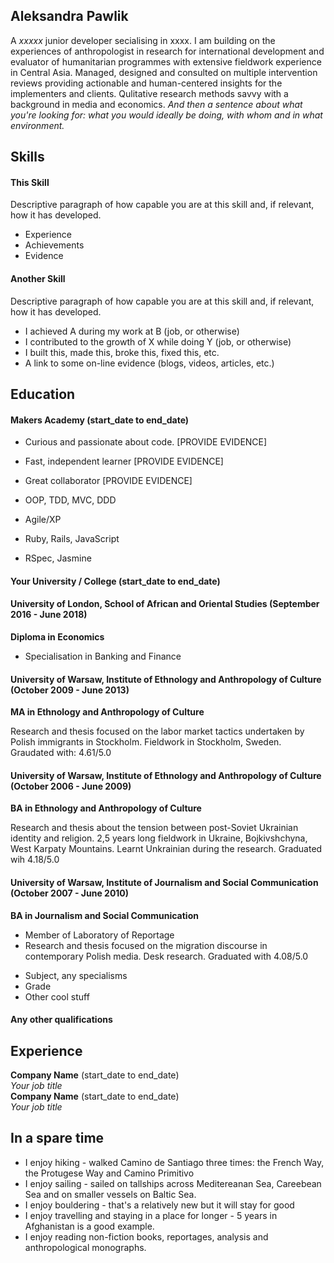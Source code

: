 ## Aleksandra Pawlik 

A _xxxxx_ junior developer secialising in xxxx. I am building on the experiences of anthropologist in research for international development and evaluator of humanitarian programmes with extensive fieldwork experience in Central Asia. Managed, designed and consulted on multiple intervention reviews providing actionable and human-centered insights for the implementers and clients. Qulitative research methods savvy with a background in media and economics. _And then a sentence about what you're looking for: what you would ideally be doing, with whom and in what environment._

## Skills

#### This Skill

Descriptive paragraph of how capable you are at this skill and, if relevant, how it has developed.

- Experience
- Achievements
- Evidence

#### Another Skill

Descriptive paragraph of how capable you are at this skill and, if relevant, how it has developed.

- I achieved A during my work at B (job, or otherwise)
- I contributed to the growth of X while doing Y (job, or otherwise)
- I built this, made this, broke this, fixed this, etc.
- A link to some on-line evidence (blogs, videos, articles, etc.)

## Education

#### Makers Academy (start_date to end_date)

- Curious and passionate about code. [PROVIDE EVIDENCE]
- Fast, independent learner [PROVIDE EVIDENCE]
- Great collaborator [PROVIDE EVIDENCE]

- OOP, TDD, MVC, DDD
- Agile/XP
- Ruby, Rails, JavaScript
- RSpec, Jasmine

#### Your University / College (start_date to end_date)

#### University of London, School of African and Oriental Studies (September 2016 - June 2018)
**Diploma in Economics**
* Specialisation in Banking and Finance

#### University of Warsaw, Institute of Ethnology and Anthropology of Culture (October 2009 - June 2013)
**MA in Ethnology and Anthropology of Culture**

Research and thesis focused on the labor market tactics undertaken by Polish immigrants in Stockholm. Fieldwork in Stockholm, Sweden. Graudated with: 4.61/5.0

#### University of Warsaw, Institute of Ethnology and Anthropology of Culture (October 2006 - June 2009)
**BA in Ethnology and Anthropology of Culture** 

Research and thesis about the tension between post-Soviet Ukrainian identity and religion. 2,5 years long fieldwork in Ukraine, Bojkivshchyna, West Karpaty Mountains. Learnt Unkrainian during the research. 
Graduated wih 4.18/5.0 

#### University of Warsaw, Institute of Journalism and Social Communication (October 2007 - June 2010) 
**BA in Journalism and Social Communication**
* Member of Laboratory of Reportage 
* Research and thesis focused on the migration discourse in contemporary Polish media. Desk research.
Graduated with 4.08/5.0



- Subject, any specialisms
- Grade
- Other cool stuff

#### Any other qualifications

## Experience

**Company Name** (start_date to end_date)    
*Your job title*  
**Company Name** (start_date to end_date)   
*Your job title*  

## In a spare time
* I enjoy hiking - walked Camino de Santiago three times: the French Way, the Protugese Way and Camino Primitivo
* I enjoy sailing - sailed on tallships across Meditereanan Sea, Careebean Sea and on smaller vessels on Baltic Sea. 
* I enjoy bouldering - that's a relatively new but it will stay for good
* I enjoy travelling and staying in a place for longer - 5 years in Afghanistan is a good example. 
* I enjoy reading non-fiction books, reportages, analysis and anthropological monographs. 

